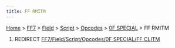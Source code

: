 ```yaml
---
title: FF RMITM
---
```


[Home](Main%20Page.md) > [FF7](FF7.md) > [Field](FF7/Field.md) > [Script](FF7/Field/Script.md) > [Opcodes](FF7/Field/Script/Opcodes.md) > [0F SPECIAL](FF7/Field/Script/Opcodes/0F%20SPECIAL.md) > FF RMITM

1.  REDIRECT [FF7/Field/Script/Opcodes/0F SPECIAL/FF CLITM][]

  [FF7/Field/Script/Opcodes/0F SPECIAL/FF CLITM]: ../0F%20SPECIAL/FF%20CLITM.md
    "wikilink"
